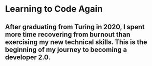 # Learning to Code Again

## After graduating from Turing in 2020, I spent more time recovering from burnout than exercising my new technical skills. This is the beginning of my journey to becoming a developer 2.0.